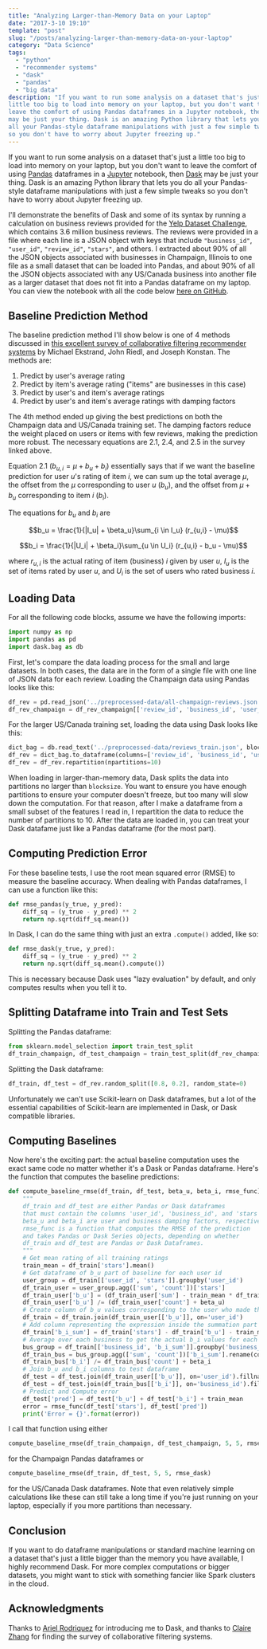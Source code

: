```yaml
---
title: "Analyzing Larger-than-Memory Data on your Laptop"
date: "2017-3-10 19:10"
template: "post"
slug: "/posts/analyzing-larger-than-memory-data-on-your-laptop"
category: "Data Science"
tags:
  - "python"
  - "recommender systems"
  - "dask"
  - "pandas"
  - "big data"
description: "If you want to run some analysis on a dataset that's just a
little too big to load into memory on your laptop, but you don't want to
leave the comfort of using Pandas dataframes in a Jupyter notebook, then Dask
may be just your thing. Dask is an amazing Python library that lets you do
all your Pandas-style dataframe manipulations with just a few simple tweaks
so you don't have to worry about Jupyter freezing up."
---
```


If you want to run some analysis on a dataset that's just a little too big to
load into memory on your laptop, but you don't want to leave the comfort of
using [Pandas](http://pandas.pydata.org/) dataframes in a
[Jupyter](http://jupyter.org/) notebook, then [Dask](http://dask.pydata.org/)
may be just your thing. Dask is an amazing Python library that lets you do
all your Pandas-style dataframe manipulations with just a few simple tweaks
so you don't have to worry about Jupyter freezing up.

I'll demonstrate the benefits of Dask and some of its syntax by running a
calculation on business reviews provided for the [Yelp Dataset
Challenge](https://www.yelp.com/dataset_challenge), which contains 3.6
million business reviews. The reviews were provided in a file where each line
is a JSON object with keys that include `"business_id"`, `"user_id"`,
`"review_id"`, `"stars"`, and others. I extracted about 90% of all the JSON
objects associated with businesses in Champaign, Illinois to one file as a
small dataset that can be loaded into Pandas, and about 90% of all the JSON
objects associated with any US/Canada business into another file as a larger
dataset that does not fit into a Pandas dataframe on my laptop. You can view
the notebook with all the code below [here on
GitHub](https://github.com/benlindsay/yelp-dataset-challenge/blob/master/ben-notebooks/pandas_dask_comparison.ipynb).

## Baseline Prediction Method

The baseline prediction method I'll show below is one of 4 methods discussed
in [this excellent survey of collaborative filtering recommender
systems](http://files.grouplens.org/papers/FnT%20CF%20Recsys%20Survey.pdf) by
Michael Ekstrand, John Riedl, and Joseph Konstan. The methods are:

1. Predict by user's average rating
2. Predict by item's average rating ("items" are businesses in this case)
3. Predict by user's and item's average ratings
4. Predict by user's and item's average ratings with damping factors

The 4th method ended up giving the best predictions on both the Champaign
data and US/Canada training set. The damping factors reduce the weight placed
on users or items with few reviews, making the prediction more robust. The
necessary equations are 2.1, 2.4, and 2.5 in the survey linked above.

Equation 2.1 ($b_{u,i} = \mu + b_u + b_i$) essentially says that if we want the baseline prediction for user $u$'s rating of item $i$, we can sum up the total average $\mu$, the offset from the $\mu$  corresponding to user $u$ ($b_u$), and the offset from $\mu + b_u$ corresponding to item $i$ ($b_i$).

The equations for $b_u$ and $b_i$ are

$$b_u = \frac{1}{|I_u| + \beta_u}\sum_{i \in I_u} (r_{u,i} - \mu)$$

$$b_i = \frac{1}{|U_i| + \beta_i}\sum_{u \in U_i} (r_{u,i} - b_u - \mu)$$

where $r_{u,i}$ is the actual rating of item (business) $i$ given by user $u$,
$I_u$ is the set of items rated by user $u$, and $U_i$ is the set of users who
rated business $i$.

## Loading Data

For all the following code blocks, assume we have the following imports:

```python
import numpy as np
import pandas as pd
import dask.bag as db
```

First, let's compare the data loading process for the small and large
datasets. In both cases, the data are in the form of a single file with one
line of JSON data for each review. Loading the Champaign data using Pandas
looks like this:

```python
df_rev = pd.read_json('../preprocessed-data/all-champaign-reviews.json', orient='records', lines=True)
df_rev_champaign = df_rev_champaign[['review_id', 'business_id', 'user_id', 'stars']]
```

For the larger US/Canada training set, loading the data using Dask looks like
this:

```python
dict_bag = db.read_text('../preprocessed-data/reviews_train.json', blocksize=int(5e6)).map(json.loads)
df_rev = dict_bag.to_dataframe(columns=['review_id', 'business_id', 'user_id', 'stars'])
df_rev = df_rev.repartition(npartitions=10)
```

When loading in larger-than-memory data, Dask splits the data into partitions
no larger than `blocksize`. You want to ensure you have enough partitions to
ensure your computer doesn't freeze, but too many will slow down the
computation. For that reason, after I make a dataframe from a small subset of
the features I read in, I repartition the data to reduce the number of
partitions to 10. After the data are loaded in, you can treat your Dask
datafame just like a Pandas dataframe (for the most part).

## Computing Prediction Error

For these baseline tests, I use the root mean squared error (RMSE) to measure
the baseline accuracy. When dealing with Pandas dataframes, I can use a
function like this:

```python
def rmse_pandas(y_true, y_pred):
    diff_sq = (y_true - y_pred) ** 2
    return np.sqrt(diff_sq.mean())
```

In Dask, I can do the same thing with just an extra `.compute()` added, like
so:

```python
def rmse_dask(y_true, y_pred):
    diff_sq = (y_true - y_pred) ** 2
    return np.sqrt(diff_sq.mean().compute())
```

This is necessary because Dask uses "lazy evaluation" by default, and only
computes results when you tell it to.

## Splitting Dataframe into Train and Test Sets

Splitting the Pandas dataframe:

```python
from sklearn.model_selection import train_test_split
df_train_champaign, df_test_champaign = train_test_split(df_rev_champaign, random_state=0, test_size=0.2)
```

Splitting the Dask dataframe:

```python
df_train, df_test = df_rev.random_split([0.8, 0.2], random_state=0)
```

Unfortunately we can't use Scikit-learn on Dask dataframes, but a lot of the
essential capabilities of Scikit-learn are implemented in Dask, or Dask
compatible libraries.

## Computing Baselines

Now here's the exciting part: the actual baseline computation uses the exact
same code no matter whether it's a Dask or Pandas dataframe. Here's the
function that computes the baseline predictions:

```python
def compute_baseline_rmse(df_train, df_test, beta_u, beta_i, rmse_func):
    """
    df_train and df_test are either Pandas or Dask dataframes
    that must contain the columns 'user_id', 'business_id', and 'stars'.
    beta_u and beta_i are user and business damping factors, respectively.
    rmse_func is a function that computes the RMSE of the prediction
    and takes Pandas or Dask Series objects, depending on whether
    df_train and df_test are Pandas or Dask Dataframes.
    """
    # Get mean rating of all training ratings
    train_mean = df_train['stars'].mean()
    # Get dataframe of b_u part of baseline for each user id
    user_group = df_train[['user_id', 'stars']].groupby('user_id')
    df_train_user = user_group.agg(['sum', 'count'])['stars']
    df_train_user['b_u'] = (df_train_user['sum'] - train_mean * df_train_user['count'])
    df_train_user['b_u'] /= (df_train_user['count'] + beta_u)
    # Create column of b_u values corresponding to the user who made the review
    df_train = df_train.join(df_train_user[['b_u']], on='user_id')
    # Add column representing the expression inside the summation part of the b_i equation
    df_train['b_i_sum'] = df_train['stars'] - df_train['b_u'] - train_mean
    # Average over each business to get the actual b_i values for each business
    bus_group = df_train[['business_id', 'b_i_sum']].groupby('business_id')
    df_train_bus = bus_group.agg(['sum', 'count'])['b_i_sum'].rename(columns={'sum': 'b_i'})
    df_train_bus['b_i'] /= df_train_bus['count'] + beta_i
    # Join b_u and b_i columns to test dataframe
    df_test = df_test.join(df_train_user[['b_u']], on='user_id').fillna(df_train_user['b_u'].mean())
    df_test = df_test.join(df_train_bus[['b_i']], on='business_id').fillna(df_train_bus['b_i'].mean())
    # Predict and Compute error
    df_test['pred'] = df_test['b_u'] + df_test['b_i'] + train_mean
    error = rmse_func(df_test['stars'], df_test['pred'])
    print('Error = {}'.format(error))
```

I call that function using either

```python
compute_baseline_rmse(df_train_champaign, df_test_champaign, 5, 5, rmse_pandas)
```

for the Champaign Pandas dataframes or

```python
compute_baseline_rmse(df_train, df_test, 5, 5, rmse_dask)
```

for the US/Canada Dask dataframes. Note that even relatively simple
calculations like these can still take a long time if you're just running on
your laptop, especially if you more partitions than necessary.

## Conclusion

If you want to do dataframe manipulations or standard machine learning on a
dataset that's just a little bigger than the memory you have available, I
highly recommend Dask. For more complex computations or bigger datasets, you
might want to stick with something fancier like Spark clusters in the cloud.

## Acknowledgments

Thanks to [Ariel Rodriquez](http://arielrodriguezromero.com/) for introducing
me to Dask, and thanks to [Claire Zhang](https://sakura9096.github.io/) for
finding the survey of collaborative filtering systems.
